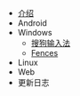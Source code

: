 - [介绍](README.md)
- Android
- Windows
    - [搜狗输入法](Windows\搜狗输入法(sougoushurufa).md)
    - [Fences](Windows\Stardock_Fences.md)
- Linux
- Web
- 更新日志